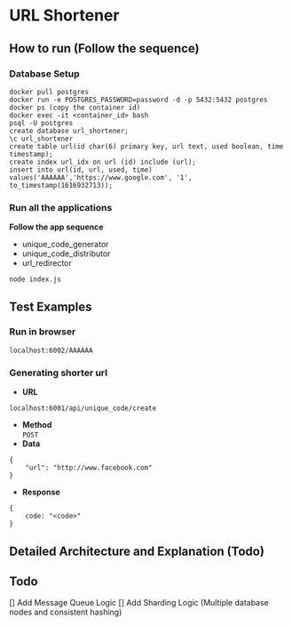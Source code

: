 # URL Shortener

## How to run (Follow the sequence)

### Database Setup

```
docker pull postgres
docker run -e POSTGRES_PASSWORD=password -d -p 5432:5432 postgres
docker ps (copy the container id)
docker exec -it <container_id> bash
psql -U postgres
create database url_shortener;
\c url_shortener
create table url(id char(6) primary key, url text, used boolean, time timestamp);
create index url_idx on url (id) include (url);
insert into url(id, url, used, time) values('AAAAAA','https://www.google.com', '1', to_timestamp(1616932713));
```

### Run all the applications

**Follow the app sequence** <br >

- unique_code_generator
- unique_code_distributor
- url_redirector

```
node index.js
```

## Test Examples

### Run in browser

```
localhost:6002/AAAAAA
```

### Generating shorter url

- **URL**

```
localhost:6001/api/unique_code/create
```

- **Method** <br>
  `POST`
- **Data**

```
{
    "url": "http://www.facebook.com"
}
```

- **Response**

```
{
    code: "<code>"
}
```

## Detailed Architecture and Explanation (Todo)

## Todo

[] Add Message Queue Logic
[] Add Sharding Logic (Multiple database nodes and consistent hashing)
